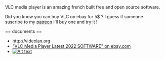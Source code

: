 VLC media player is an amazing french built free and open source software.

Did you know you can buy VLC on ebay for 5$ ? I guess if someone suscribe to my [patreon](https://www.patreon.com/copyright_) I'll buy one and try it !


== documents ==
* http://videolan.org
* ["VLC Media Player Latest 2022 SOFTWARE" on
    ebay.com](https://web.archive.org/web/20220110113830/https://www.ebay.com/itm/275082518345?_trkparms=ispr%253D1&hash=item400c321f49%3Ag%3A2nwAAOSwPnZhOLTx&amdata=enc%253AAQAGAAACkPYe5NmHp%25252B2JMhMi7yxGiTJkPrKr5t53CooMSQt2orsSlHY%25252FYTip4QFVjNQrCEJt6heHS%25252BeXDrcP9cF8Hb%25252BKhveh%25252FLw1Tv7tp5FtNOZi82xGXfJ0MjrAwS7rjFY4gHdWnvBoB8pCvKHq9gY1s9H7K63DaLAb8%25252FlUKCTLtyd9Uy4PwWAUD8qAGvQWYNctwGyeakwdaba09wTuGv7%25252FVkLhkfEbjQeUV2ZCi6Mawzt%25252FjJXUgOUcb%25252B%25252BUGMeTFh2PBbM83Aao%25252BKgRYq3g74ZDFws2iGat8DND9Iw1cNz5zzHw1Cny25Tbjpile8K6n171VQbWFG%25252Bwb7rj%25252Bic5zFS2I%25252FOHXFBFlcZFxFAFcBIM0JwUE6Kmq7v8y%25252FQG3XMwKEjt7UjHllJa8NTKYYYiY%25252FUIXqSzL1HCUqJpwcOXJrCVWyzzF8M90Sjvu8tR6h2XPZsA0HwVPscL1S8piTMAB8jee%25252FlAdoRIBaH2pu2AbQBB2xhDBT03VkCYX7WzNeeunV99xSGWQRsQZWwXp1rlT1TfqKROOSZ918VIeLk898eB28ae822z%25252BMAYJYSd3EBisBZV5DC4l5RK3Ga2ai%25252B15ul%25252BKn9%25252FgeNqS3daxwy4k2vJqPXi90rmtFZhUwElFsAq3xzUrHDeXSh1lo1rCx%25252F3g0lUuecbyRPlhmuav1PI7Nq4tbXHNhnPnleE0GtK9HumdjPTAi6sBAX2JL1Jv4t0GwA9YjPIizB9GLYLmP8czZzDc0Rt100qHgnm3s1m%25252BgXd5LSFMsSjhtar%25252FaIZi5cEU%25252F00JAI3mBUhD6ECKFoDBmoJMkK%25252BPF2SHUURrD7sG3M43ZOxhhNVo%25252FcqeIMPTdLIO0r3eIEQzzkroMQG3hmJ2DepI40WgtYr%257Cclp%253A2334524%257Ctkp%253ABFBMguehvMhf)
* [![Alt text](https://img.youtube.com/vi/vVXGLPl3n7E/0.jpg)](https://www.youtube.com/watch?v=vVXGLPl3n7E)
